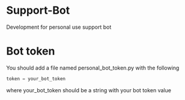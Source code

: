 # Support-Bot
Development for personal use support bot

# Bot token
You should add a file named personal_bot_token.py with the following

```python
token = your_bot_token
```
where your_bot_token should be a string with your bot token value


